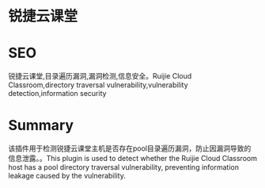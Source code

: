 # 锐捷云课堂
# SEO
锐捷云课堂,目录遍历漏洞,漏洞检测,信息安全。Ruijie Cloud Classroom,directory traversal vulnerability,vulnerability detection,information security
# Summary
该插件用于检测锐捷云课堂主机是否存在pool目录遍历漏洞，防止因漏洞导致的信息泄露。。This plugin is used to detect whether the Ruijie Cloud Classroom host has a pool directory traversal vulnerability, preventing information leakage caused by the vulnerability.

